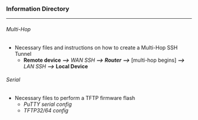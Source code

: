 ### Information Directory ###
---
###### Multi-Hop ######
- Necessary files and instructions on how to create a Multi-Hop SSH Tunnel
  - __Remote device__  ___-->___  _WAN SSH_  ___-->___  ___Router___  ___-->___  [multi-hop begins]  ___-->___  _LAN SSH_  ___-->___  __Local Device__
    
###### Serial ######
- Necessary files to perform a TFTP firmware flash
  - _PuTTY serial config_
  - _TFTP32/64 config_
 
